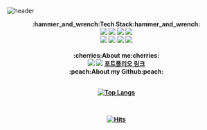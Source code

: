 <!--
**leesoyuun/leesoyuun** is a :sparkles: _special_ :sparkles: repository because its `README.md` (this file) appears on your GitHub profile.

Here are some ideas to get you started:

- :telescope: I'm currently working on ...
- :seedling: I'm currently learning ...
- :dancers: I'm looking to collaborate on ...
- :thinking_face: I'm looking for help with ...
- :speech_balloon: Ask me about ...
- :mailbox: How to reach me: ...
- :smile: Pronouns: ...
- :zap: Fun fact: ...
-->
![header](https://capsule-render.vercel.app/api?height=200&text=Hello%20I'm%20Leesoyuun&animation=fadeIn&color=auto&type=waving&fontColor=000000)
<br>
<div align="center">
<b>:hammer_and_wrench:Tech Stack:hammer_and_wrench:<b><br>
  
<img src="https://img.shields.io/badge/HTML-E34F26?style=flat-square&logo=HTML5&logoColor=white"/>
<img src="https://img.shields.io/badge/React-61DAFB?style=flat-square&logo=React&logoColor=white"/>
<img src="https://img.shields.io/badge/Javascript-F7DF1E?style=flat-square&logo=Javascript&logoColor=white"/>
<img src="https://img.shields.io/badge/Jquery-0769AD?style=flat-square&logo=Jquery&logoColor=white"/> <br>
<img src="https://img.shields.io/badge/Node.js-339933?style=flat-square&logo=Node.js&logoColor=white"/>
<img src="https://img.shields.io/badge/Flutter-02569B?style=flat-square&logo=Flutter&logoColor=white"/>
<img src="https://img.shields.io/badge/C-A8B9CC?style=flat-square&logo=C&logoColor=white"/>
<img src="https://img.shields.io/badge/Android-3DDC84?style=flat-square&logo=Android&logoColor=white"/>
  
<br>
  <br>
  <b>:cherries:About me:cherries:</b><br>
  <a href="https://github.com/leesoyuun"><img src="https://img.shields.io/badge/Github-181717?style=flat-square&logo=Github&logoColor=white"/></a>
  <a href="https://velog.io/@leesoyuun"><img src="https://img.shields.io/badge/Velog-3DDC84?style=flat-square&logo=Blogger&logoColor=white"/></a>
  <a href="https://leesoyun-portfolio.vercel.app/">포트폴리오 링크</a>
  <br>
  <b>:peach:About my Github:peach:</b><br>
  <br>
  
  [![Top Langs](https://github-readme-stats.vercel.app/api/top-langs/?username=leesoyuun&layout=compact)](https://github.com/anuraghazra/github-readme-stats)
  
  <br>

  
[![Hits](https://hits.seeyoufarm.com/api/count/incr/badge.svg?url=https%3A%2F%2Fgithub.com%2Fleesoyuun&count_bg=%2379C83D&title_bg=%23555555&icon=&icon_color=%23E7E7E7&title=hits&edge_flat=false)](https://hits.seeyoufarm.com)              
 
  
 

</div>
